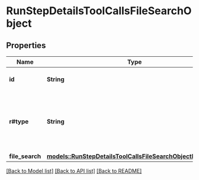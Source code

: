 # RunStepDetailsToolCallsFileSearchObject

## Properties

Name | Type | Description | Notes
------------ | ------------- | ------------- | -------------
**id** | **String** | The ID of the tool call object. | 
**r#type** | **String** | The type of tool call. This is always going to be `file_search` for this type of tool call. | 
**file_search** | [**models::RunStepDetailsToolCallsFileSearchObjectFileSearch**](RunStepDetailsToolCallsFileSearchObject_file_search.md) |  | 

[[Back to Model list]](../README.md#documentation-for-models) [[Back to API list]](../README.md#documentation-for-api-endpoints) [[Back to README]](../README.md)


